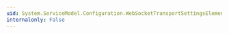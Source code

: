 ```yaml
---
uid: System.ServiceModel.Configuration.WebSocketTransportSettingsElement
internalonly: False
---
```

